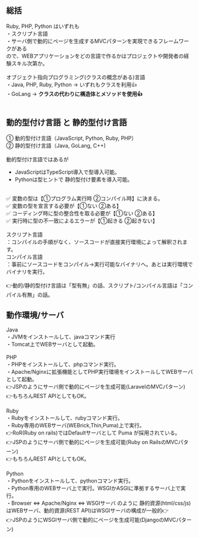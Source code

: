 ## 総括
Ruby, PHP, Python はいずれも<br>
・スクリプト言語<br>
・サーバ側で動的にページを生成するMVCパターンを実現できるフレームワークがある<br>
ので、WEBアプリケーションをどの言語で作るかはプロジェクトや開発者の経験スキル次第か。<br>
<br>
オブジェクト指向プログラミング(クラスの概念がある)言語<br>
・Java, PHP, Ruby, Python -> いずれもクラスを利用👍<br>
・GoLang -> **クラスの代わりに構造体とメソッドを使用👍**<br>
<br>

## 動的型付け言語 と 静的型付け言語
① 動的型付け言語（JavaScript, Python, Ruby, PHP）<br>
② 静的型付け言語（Java, GoLang, C++)<br>
<br>
動的型付け言語ではあるが<br>
- JavaScriptはTypeScript導入で型導入可能。
- Pythonは型ヒントで 静的型付け要素を導入可能。
<br>
✅ 変数の型は【①プログラム実行時 ②コンパイル時】に決まる。<br>
✅ 変数の型を宣言する必要が【①ない ②ある】<br>
✅ コーディング時に型の整合性を取る必要が【①ない ②ある】<br>
✅ 実行時に型の不一致によるエラーが【①起きる ②起きない】<br>
<br>
スクリプト言語<br>
：コンパイルの手順がなく、ソースコードが直接実行環境によって解釈されます。<br>
コンパイル言語<br>
：事前にソースコードをコンパイル→実行可能なバイナリへ。あとは実行環境でバイナリを実行。<br>
<br>
👉動的/静的型付け言語は「型有無」の話、スクリプト/コンパイル言語は「コンパイル有無」の話。<br>

## 動作環境/サーバ
Java<br>
・JVMをインストールして、javaコマンド実行<br>
・Tomcat上でWEBサーバとして起動。<br>
<br>
PHP<br>
・PHPをインストールして、phpコマンド実行。<br>
・Apache/Nginxに拡張機能としてPHP実行環境をインストールしてWEBサーバとして起動。<br>
👉JSPのようにサーバ側で動的にページを生成可能(LaravelのMVCパターン)<br>
👉もちろんREST APIとしてもOK。<br>
<br>
Ruby<br>
・Rubyをインストールして、rubyコマンド実行。<br>
・Ruby専用のWEBサーバ(WEBrick,Thin,Puma)上で実行。<br>
👉RoR(Ruby on rails)ではDefaultサーバとして Puma が採用されている。<br>
👉JSPのようにサーバ側で動的にページを生成可能(Ruby on RailsのMVCパターン)<br>
👉もちろんREST APIとしてもOK。<br>
<br>
Python<br>
・Pythonをインストールして、pythonコマンド実行。<br>
・Python専用のWEBサーバ上で実行。WSGIかASGIに準拠するサーバ上で実行。<br>
・Browser ⇔ Apache/Nginx ⇔ WSGIサーバ のように 静的資源(html/css/js)はWEBサーバ、動的資源(REST API)はWSGIサーバの構成が一般的👉<br>
👉JSPのようにWSGIサーバ側で動的にページを生成可能(DjangoのMVCパターン)<br>
